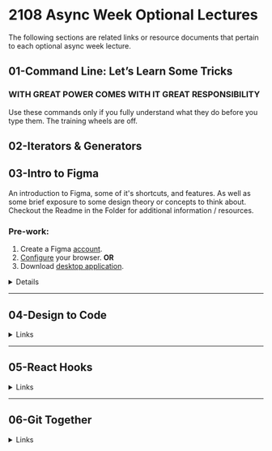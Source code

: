# **2108 Async Week Optional Lectures**

The following sections are related links or resource documents that pertain to each optional async week lecture.

## **01-Command Line: Let’s Learn Some Tricks**

### **WITH GREAT POWER COMES WITH IT GREAT RESPONSIBILITY**

Use these commands only if you fully understand what they do before you type them. The training wheels are off.

## **02-Iterators & Generators**

## **03-Intro to Figma**

An introduction to Figma, some of it's shortcuts, and features. As well as some brief exposure to some design theory or concepts to think about. Checkout the Readme in the Folder for additional information / resources.

### **Pre-work:**

1. Create a Figma [account][figma].
2. [Configure][configure-figma] your browser. **OR**
3. Download [desktop application][figma-desktop].

[figma]: https://www.figma.com/signup
[configure-figma]: https://help.figma.com/hc/en-us/articles/360039828614-Configure-your-browser-for-Figma
[figma-desktop]: https://help.figma.com/hc/en-us/articles/360039823654-Download-the-Figma-Desktop-App

<details><summary> Details</summary>

## What is Figma?

> Figma is a vector graphics editor and prototyping tool which is primarily web-based, with additional offline features enabled by desktop applications for macOS and Windows. The Figma Mirror companion apps for Android and iOS allow viewing Figma prototypes in real-time on mobile devices.

## Links

<details><summary>Lecture Content </summary>

- [Slide Deck][slides] : Link to the google slides of the course
- [Chack-Demo][chack-demo] : Recreation and demo of some of the tools within Figma that Cody used to map out and design his capstone project

[chack-demo]: https://www.figma.com/file/7cn59KtIduwdn3jOYKCecF/Chack-Demo?node-id=0%3A1
[slides]: https://docs.google.com/presentation/d/1Q3MCTYok-Z-iZqOoWQpUrA6qAKtJDc522NrFf2eL5v8/edit?usp=sharing

 </details>

<details> <summary>Creative Inspiration</summary>

- [Dribbble][dribble] : _Dribbble is the leading destination to find & showcase creative work and home to the world's best design professionals._
- [Pinterist][pinterist] : _An image sharing and social media service designed to enable saving and discovery of information on the internet using images and, on a smaller scale, animated GIFs and videos, in the form of pinboards._
- [behance][behance] : _Behance is a social media platform owned by Adobe to showcase and discover creative work._
- [awwwards.][awwwards] : _Awwwards is a professional web design and development competition body. It aims to recognize and promote the best of innovative web design. It is a website competition that developers can submit to._
- [pttrns.][pttrns] : _Pttrns is the finest collection of design patterns, resources and inspiration._
- [The Meaning of Color][color-psychology] : _A collection of the meanings of colors and what they represent._

[dribble]: https://dribbble.com/
[pinterist]: https://www.pinterest.com/
[behance]: https://www.behance.net/
[awwwards]: https://www.awwwards.com/
[pttrns]: https://pttrns.com/
[color-psychology]: https://www.empower-yourself-with-color-psychology.com/meaning-of-colors.html

</details>

<details><summary>Tools</summary>

- Color:

  - [myColor.space][color-space]: Enter in one color to get a multitude of color combinations.
  - [adobe Color][adobe-color]: Explore based on keywords to get some color palettes that have been created, as well as create your own!
  - [coolors.co][coolors]: Generate or browse beautiful color combinations for your designs.

- UI / UX:

  - [FlowMapp][flow-mapp]: Great central resource for a bunch of guidelines for web design
  - [Chrome's Accessibility Tools][chrome-accessibility]: A collection of tools you can use in your browser to look at how your website is setup for accessibility.
  - [GoodUI][good-ui]: Collection of tested UIs, great for looking at best practices; be sure to navigate to the 'leaks' page as most everything else is behind a paywall.
  - [Flat Icon][flat-icon]: Icon repository to use on your projects; includes colored icons.
  - [Noun Project][noun-project] : Another Icon repository, mainly black and white colors.

- Stock Media:

  - [Unsplash][unsplash] : Pretty universal, has tons of stock images.
  - [Pexels][pexels] : alternative to Unsplash, also a great spot for stock footage; and it makes it easy to connect with the creators.

  [color-space]: https://mycolor.space/
  [good-ui]: https://goodui.org/leaks/
  [flat-icon]: https://www.flaticon.com/
  [noun-project]: https://thenounproject.com/
  [unsplash]: https://unsplash.com/
  [pexels]: https://www.pexels.com/
  [adobe-color]: https://color.adobe.com/explore
  [chrome-accessibility]: https://developer.chrome.com/docs/devtools/accessibility/reference/
  [coolors]: https://coolors.co/
  [flow-mapp]: https://www.flowmapp.com/blog/glossary

</details>

<details><summary>Figma Plugins</summary>

- Accessibility
  - [A11y - Color Contrast Checker][a11y]
  - [Able - Friction free accessibility][able]
  - [Contrast][contrast]
- Inspiration
  - [Design Inspo][designinspo]
  - [Wireframe][wireframe]
- Stock Media
  - [Chart][chart]
  - [Content Reel][content-reel]
  - [Feather Icons][feather-icons]
  - [Humaans for Figma][humaaans]
  - [Iconify][iconify]
  - [Illustrations][illustrations]
  - [Material Design Icons][material-icons]
  - [Pexels][pexels]
  - [Streamline Icons][streamline-icons]
  - [Unsplash][unsplash]
- Color
  - [Color Palettes][color-palettes]
  - [Color Search][color-search]
  - [Image Palette][image-palette]
- Tools
  - [Autoflow][autoflow]
  - [Design Lint][design-lint]
  - [Duotones][duotones]
  - [Figmotion][figmotion]
  - [Font Explorer][font-explorer]
  - [Font Scale][font-scale]
  - [Logo Creator][logo-creator]
  - [Lorem ipsum][lorem-ipsum]
  - [Sitemap][sitemap]
  - [Remove BG][remove-bg]
  - [Unused Components][unused-components]

[a11y]: https://www.figma.com/community/plugin/733159460536249875/A11y---Color-Contrast-Checker
[able]: https://www.figma.com/community/plugin/734693888346260052/Able-%E2%80%93-Friction-free-accessibility
[autoflow]: https://www.figma.com/community/plugin/733902567457592893/Autoflow
[contrast]: https://www.figma.com/community/plugin/748533339900865323/Contrast
[chart]: https://www.figma.com/community/plugin/734590934750866002/Chart
[color-search]: https://www.figma.com/community/plugin/768550475442788437/Color-Search
[color-palettes]: https://www.figma.com/community/plugin/740832935938649295/Color-Palettes
[content-reel]: https://www.figma.com/community/plugin/731627216655469013/Content-Reel
[font-scale]: https://www.figma.com/community/plugin/741231992144144738/Font-Scale
[font-explorer]: https://www.figma.com/community/plugin/786891204057439536/Font-Explorer
[design-lint]: https://www.figma.com/community/plugin/801195587640428208/Design-Lint
[designinspo]: https://www.figma.com/community/plugin/738775292786594626/Design-Inspo
[duotones]: https://www.figma.com/community/plugin/775712743044356003/Duotones
[feather-icons]: https://www.figma.com/community/plugin/744047966581015514/Feather-Icons
[figmotion]: https://www.figma.com/community/plugin/733025261168520714/Figmotion
[humaaans]: https://www.figma.com/community/plugin/739503328703046360/Humaaans-for-Figma
[iconify]: https://www.figma.com/community/plugin/735098390272716381/Iconify
[illustrations]: https://www.figma.com/community/plugin/781441863578182316/Illustrations
[image-palette]: https://www.figma.com/community/plugin/731841207668879837/Image-Palette
[logo-creator]: https://www.figma.com/community/plugin/768094929040207895/Logo-Creator
[lorem-ipsum]: https://www.figma.com/community/plugin/736000994034548392/Lorem-ipsum
[material-icons]: https://www.figma.com/community/plugin/740272380439725040/Material-Design-Icons
[pexels]: https://www.figma.com/community/plugin/829802086526281657/Pexels
[streamline-icons]: https://www.figma.com/community/plugin/852192486284901337/Streamline-Icons
[sitemap]: https://www.figma.com/community/plugin/818613147082270958/Sitemap
[remove-bg]: https://www.figma.com/community/plugin/738992712906748191/Remove-BG
[wireframe]: https://www.figma.com/community/plugin/742764242781786818/Wireframe
[unsplash]: https://www.figma.com/community/plugin/738454987945972471/Unsplash
[unused-components]: https://www.figma.com/community/plugin/838413521721548186/Unused-Components

</details>

</details>

---

## **04-Design to Code**

<details><summary>Links</summary>

- [Good UI][good-ui]
- [awwards][awwards]

[good-ui]: https://goodui.org/leaks/
[awwards]: https://www.awwwards.com/

## </details>

---

## **05-React Hooks**

<details><summary>Links</summary>

- [Good UI][good-ui]
- [awwards][awwards]

[good-ui]: https://goodui.org/leaks/
[awwards]: https://www.awwwards.com/

## </details>

---

## **06-Git Together**

<details><summary>Links</summary>

- [Good UI][good-ui]
- [awwards][awwards]

[good-ui]: https://goodui.org/leaks/
[awwards]: https://www.awwwards.com/

</details>
